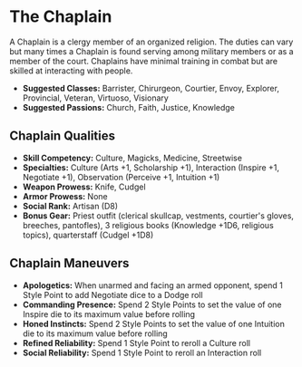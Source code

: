 # The Chaplain 

A Chaplain is a clergy member of an organized religion.
The duties can vary but many times a Chaplain is found serving among
military members or as a member of the court. Chaplains have minimal
training in combat but are skilled at interacting with people.

- **Suggested Classes:** Barrister, Chirurgeon, Courtier, Envoy, Explorer, Provincial, Veteran, Virtuoso, Visionary
- **Suggested Passions:** Church, Faith, Justice, Knowledge

## Chaplain Qualities

- **Skill Competency:** Culture, Magicks, Medicine, Streetwise
- **Specialties:** Culture (Arts +1, Scholarship +1), Interaction (Inspire +1, Negotiate +1), Observation (Perceive +1, Intuition +1)
- **Weapon Prowess:** Knife, Cudgel
- **Armor Prowess:** None
- **Social Rank:** Artisan (D8)
- **Bonus Gear:** Priest outfit (clerical skullcap, vestments, courtier's
  gloves, breeches, pantofles), 3 religious books (Knowledge +1D6,
  religious topics), quarterstaff (Cudgel +1D8)

## Chaplain Maneuvers

- **Apologetics:** When unarmed and facing an armed opponent, spend 1 Style Point to add Negotiate dice to a Dodge roll
- **Commanding Presence:** Spend 2 Style Points to set the value of one Inspire die to its maximum value before rolling
- **Honed Instincts:** Spend 2 Style Points to set the value of one Intuition die to its maximum value before rolling
- **Refined Reliability:** Spend 1 Style Point to reroll a Culture roll
- **Social Reliability:** Spend 1 Style Point to reroll an Interaction roll

